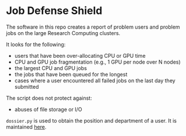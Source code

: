 # Job Defense Shield

The software in this repo creates a report of problem users and problem jobs on the large Research Computing clusters.

It looks for the following:
+ users that have been over-allocating CPU or GPU time
+ CPU and GPU job fragmentation (e.g., 1 GPU per node over N nodes)
+ the largest CPU and GPU jobs
+ the jobs that have been queued for the longest
+ cases where a user encountered all failed jobs on the last day they submitted

The script does not protect against:
+ abuses of file storage or I/O


`dossier.py` is used to obtain the position and department of a user. It is maintained [here](https://github.com/jdh4/tigergpu_visualization).
